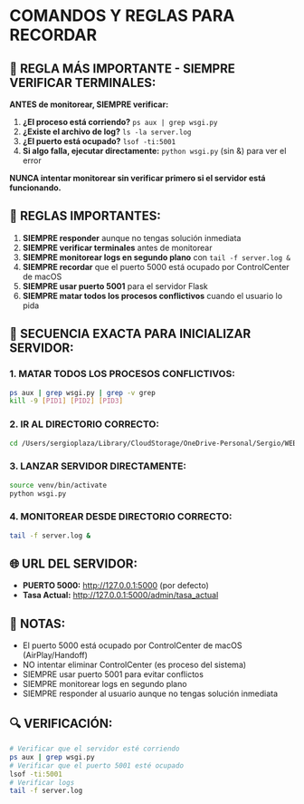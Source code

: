 # COMANDOS Y REGLAS PARA RECORDAR

## 🚨 REGLA MÁS IMPORTANTE - SIEMPRE VERIFICAR TERMINALES:
**ANTES de monitorear, SIEMPRE verificar:**
1. **¿El proceso está corriendo?** `ps aux | grep wsgi.py`
2. **¿Existe el archivo de log?** `ls -la server.log`
3. **¿El puerto está ocupado?** `lsof -ti:5001`
4. **Si algo falla, ejecutar directamente:** `python wsgi.py` (sin &) para ver el error

**NUNCA intentar monitorear sin verificar primero si el servidor está funcionando.**

## 🚨 REGLAS IMPORTANTES:
1. **SIEMPRE responder** aunque no tengas solución inmediata
2. **SIEMPRE verificar terminales** antes de monitorear
3. **SIEMPRE monitorear logs en segundo plano** con `tail -f server.log &`
4. **SIEMPRE recordar** que el puerto 5000 está ocupado por ControlCenter de macOS
5. **SIEMPRE usar puerto 5001** para el servidor Flask
6. **SIEMPRE matar todos los procesos conflictivos** cuando el usuario lo pida

## 🔧 SECUENCIA EXACTA PARA INICIALIZAR SERVIDOR:

### 1. MATAR TODOS LOS PROCESOS CONFLICTIVOS:
```bash
ps aux | grep wsgi.py | grep -v grep
kill -9 [PID1] [PID2] [PID3]
```

### 2. IR AL DIRECTORIO CORRECTO:
```bash
cd /Users/sergioplaza/Library/CloudStorage/OneDrive-Personal/Sergio/WEB/mi_app
```

### 3. LANZAR SERVIDOR DIRECTAMENTE:
```bash
source venv/bin/activate
python wsgi.py
```

### 4. MONITOREAR DESDE DIRECTORIO CORRECTO:
```bash
tail -f server.log &
```

## 🌐 URL DEL SERVIDOR:
- **PUERTO 5000:** http://127.0.0.1:5000 (por defecto)
- **Tasa Actual:** http://127.0.0.1:5000/admin/tasa_actual

## 📝 NOTAS:
- El puerto 5000 está ocupado por ControlCenter de macOS (AirPlay/Handoff)
- NO intentar eliminar ControlCenter (es proceso del sistema)
- SIEMPRE usar puerto 5001 para evitar conflictos
- SIEMPRE monitorear logs en segundo plano
- SIEMPRE responder al usuario aunque no tengas solución inmediata

## 🔍 VERIFICACIÓN:
```bash
# Verificar que el servidor esté corriendo
ps aux | grep wsgi.py
# Verificar que el puerto 5001 esté ocupado
lsof -ti:5001
# Verificar logs
tail -f server.log
``` 